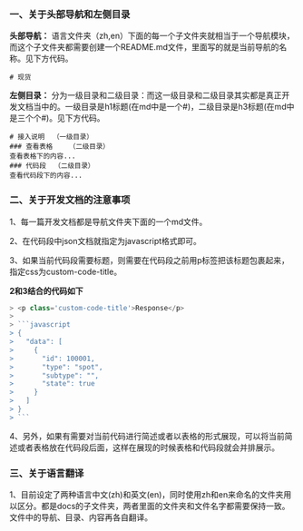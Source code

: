 ### 一、关于头部导航和左侧目录
**头部导航：** 语言文件夹（zh,en）下面的每一个子文件夹就相当于一个导航模块，而这个子文件夹都需要创建一个README.md文件，里面写的就是当前导航的名称。见下方代码。

```
# 现货
```
**左侧目录：** 分为一级目录和二级目录：而这一级目录和二级目录其实都是真正开发文档当中的。一级目录是h1标题(在md中是一个#)，二级目录是h3标题(在md中是三个个#)。见下方代码。

```
# 接入说明  （一级目录）
### 查看表格    （二级目录）
查看表格下的内容...
### 代码段  （二级目录）
查看代码段下的内容...
```
### 二、关于开发文档的注意事项
1、每一篇开发文档都是导航文件夹下面的一个md文件。

2、在代码段中json文档就指定为javascript格式即可。

3、如果当前代码段需要标题，则需要在代码段之前用p标签把该标题包裹起来，指定css为custom-code-title。

**2和3结合的代码如下**
```javascript
> <p class='custom-code-title'>Response</p>
> 
> ```javascript
> {
>   "data": [
>     {
>       "id": 100001,
>       "type": "spot",
>       "subtype": "",
>       "state": true
>     }
>   ]
> }
> ```
```
4、另外，如果有需要对当前代码进行简述或者以表格的形式展现，可以将当前简述或者表格放在代码段后面，这样在展现的时候表格和代码段就会并排展示。
### 三、关于语言翻译
1、目前设定了两种语言中文(zh)和英文(en)，同时使用zh和en来命名的文件夹用以区分。都是docs的子文件夹，两者里面的文件夹和文件名字都需要保持一致。文件中的导航、目录、内容再各自翻译。
